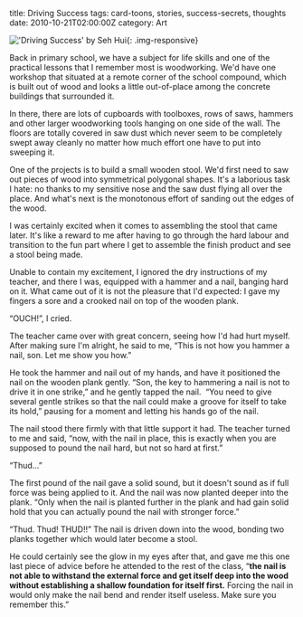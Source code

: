 title: Driving Success
tags: card-toons, stories, success-secrets, thoughts
date: 2010-10-21T02:00:00Z
category: Art

!['Driving Success' by Seh Hui]({filename}/images/2010/09/DrivingSuccess.jpg){: .img-responsive}

Back in primary school, we have a subject for life skills and one of the practical lessons that I remember most is woodworking. We'd have one workshop that situated at a remote corner of the school compound, which is built out of wood and looks a little out-of-place among the concrete buildings that surrounded it.

In there, there are lots of cupboards with toolboxes, rows of saws, hammers and other larger woodworking tools hanging on one side of the wall. The floors are totally covered in saw dust which never seem to be completely swept away cleanly no matter how much effort one have to put into sweeping it.

One of the projects is to build a small wooden stool. We'd first need to saw out pieces of wood into symmetrical polygonal shapes. It's a laborious task I hate: no thanks to my sensitive nose and the saw dust flying all over the place. And what's next is the monotonous effort of sanding out the edges of the wood.

I was certainly excited when it comes to assembling the stool that came later. It's like a reward to me after having to go through the hard labour and transition to the fun part where I get to assemble the finish product and see a stool being made.

Unable to contain my excitement, I ignored the dry instructions of my teacher, and there I was, equipped with a hammer and a nail, banging hard on it. What came out of it is not the pleasure that I'd expected: I gave my fingers a sore and a crooked nail on top of the wooden plank.

“OUCH!”, I cried.

The teacher came over with great concern, seeing how I'd had hurt myself. After making sure I'm alright, he said to me, “This is not how you hammer a nail, son. Let me show you how.”

He took the hammer and nail out of my hands, and have it positioned the nail on the wooden plank gently. “Son, the key to hammering a nail is not to drive it in one strike,” and he gently tapped the nail.  “You need to give several gentle strikes so that the nail could make a groove for itself to take its hold,” pausing for a moment and letting his hands go of the nail.

The nail stood there firmly with that little support it had. The teacher turned to me and said, “now, with the nail in place, this is exactly when you are supposed to pound the nail hard, but not so hard at first.”

“Thud…”

The first pound of the nail gave a solid sound, but it doesn't sound as if full force was being applied to it. And the nail was now planted deeper into the plank. “Only when the nail is planted further in the plank and had gain solid hold that you can actually pound the nail with stronger force.”

“Thud. Thud! THUD!!” The nail is driven down into the wood, bonding two planks together which would later become a stool.

He could certainly see the glow in my eyes after that, and gave me this one last piece of advice before he attended to the rest of the class, “**the nail is not able to withstand the external force and get itself deep into the wood without establishing a shallow foundation for itself first.** Forcing the nail in would only make the nail bend and render itself useless. Make sure you remember this.”
